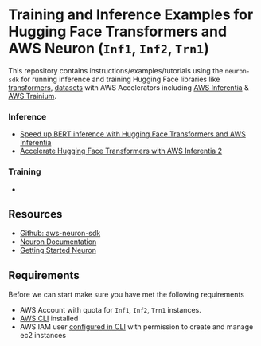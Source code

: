 # Training and Inference Examples for Hugging Face Transformers and AWS Neuron (`Inf1`, `Inf2`, `Trn1`)

This repository contains instructions/examples/tutorials using the `neuron-sdk` for running inference and training Hugging Face libraries like [transformers](https://huggingface.co/docs/transformers/index), [datasets](https://huggingface.co/docs/datasets/index) with AWS Accelerators including [AWS Inferentia](https://aws.amazon.com/de/machine-learning/inferentia/) & [AWS Trainium](https://aws.amazon.com/de/machine-learning/trainium/).

### Inference

* [Speed up BERT inference with Hugging Face Transformers and AWS Inferentia](https://www.philschmid.de/huggingface-bert-aws-inferentia)
* [Accelerate Hugging Face Transformers with AWS Inferentia 2]()

### Training

* 

## Resources

* [Github: aws-neuron-sdk](https://github.com/aws-neuron/aws-neuron-sdk)
* [Neuron Documentation](https://awsdocs-neuron.readthedocs-hosted.com/en/latest/frameworks/torch/index.html)
* [Getting Started Neuron](https://awsdocs-neuron.readthedocs-hosted.com/en/latest/general/quick-start/torch-neuron.html)

## Requirements

Before we can start make sure you have met the following requirements

* AWS Account with quota for `Inf1`, `Inf2`, `Trn1` instances.
* [AWS CLI](https://docs.aws.amazon.com/cli/latest/userguide/getting-started-install.html) installed
* AWS IAM user [configured in CLI](https://docs.aws.amazon.com/cli/latest/userguide/cli-chap-configure.html) with permission to create and manage ec2 instances
